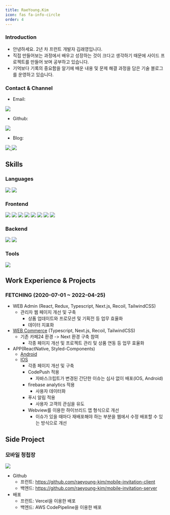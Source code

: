 ```yaml
---
title: RaeYoung.Kim
icon: fas fa-info-circle
order: 4
---
```

### Introduction
- 안녕하세요. 2년 차 프런트 개발자 김래영입니다.
- 직접 만들어보는 과정에서 배우고 성장하는 것이 크다고 생각하기 때문에 사이드 프로젝트를 만들어 보며 공부하고 있습니다.
- 기억보다 기록의 중요함을 알기에 배운 내용 및 문제 해결 과정을 담은 기술 블로그를 운영하고 있습니다.

### Contact & Channel
- Email: 
<a href="mailto:760kry@gmail.com" target="_blank">
  <img src="https://img.shields.io/badge/Gmail-EA4335?style=flat-square&logo=gmail&logoColor=white" />
</a>

- Github: 
<a href="https://github.com/raeyoung-kim" target="_blank">
  <img src="https://img.shields.io/badge/Github-181717?style=flat-square&logo=github&logoColor=white" />
</a>

- Blog: 
<a href="https://velog.io/@760kry" target="_blank">
  <img src="https://img.shields.io/badge/Velog-20C997?style=flat-square&logo=velog&logoColor=white" />
</a> 
<a href="https://raeyoung-kim.github.io/" target="_blank">
  <img src="https://img.shields.io/badge/GithubPages-222222?style=flat-square&logo=githubpages&logoColor=white" />
</a>

## Skills
### Languages
<span>
  <img src="https://img.shields.io/badge/Javascript-F7DF1E?style=flat-square&logo=javascript&logoColor=white" />
</span> 
<span>
  <img src="https://img.shields.io/badge/Typescript-3178C6?style=flat-square&logo=typescript&logoColor=white" />
</span>



### Frontend
<span>
  <img src="https://img.shields.io/badge/HTML5-E34F26?style=flat-square&logo=html5&logoColor=white" />
</span>
<span>
  <img src="https://img.shields.io/badge/CSS-1572B6?style=flat-square&logo=css3&logoColor=white" />
</span>

<span>
  <img src="https://img.shields.io/badge/React/ReactNative-61DAFB?style=flat-square&logo=react&logoColor=white" />
</span>
<span>
  <img src="https://img.shields.io/badge/NextJS-000000?style=flat-square&logo=next.js&logoColor=white" />
</span>

<span>
  <img src="https://img.shields.io/badge/Redux-764ABC?style=flat-square&logo=redux&logoColor=white" />
</span>
<span>
  <img src="https://img.shields.io/badge/Recoil-3577e5?style=flat-square&logo=recoiljs&logoColor=white" />
</span>

<span>
  <img src="https://img.shields.io/badge/StyledComponents-DB7093?style=flat-square&logo=StyledComponents&logoColor=white" />
</span>
<span>
  <img src="https://img.shields.io/badge/TailwindCSS-06B6D4?style=flat-square&logo=TailwindCSS&logoColor=white" />
</span>

### Backend
<span>
  <img src="https://img.shields.io/badge/Node-339933?style=flat-square&logo=node.js&logoColor=white" />
</span>
<span>
  <img src="https://img.shields.io/badge/MongoDB-47A248?style=flat-square&logo=MongoDB&logoColor=white" />
</span>

### Tools
<span>
  <img src="https://img.shields.io/badge/GIT-F05032?style=flat-square&logo=git&logoColor=white" />
</span>


## Work Experience & Projects
### FETCHING (2020-07-01 ~ 2022-04-25)
- WEB Admin (React, Redux, Typescript, Next.js, Recoil, TailwindCSS)
  - 관리자 웹 페이지 개선 및 구축
    - 상품 업데이트와 프로모션 및 기획전 등 업무 효율화
    - 데이터 지표화
- [WEB Commerce](https://fetching.co.kr) (Typescript, Next.js, Recoil, TailwindCSS)
  - 기존 카페24 환경 -> Next 환경 구축 참여
    - 각종 페이지 개선 및 프로젝트 관리 및 상품 연동 등 업무 효율화
- APP(ReactNative, Styled-Components) 
  - [Android](https://play.google.com/store/apps/details?id=com.fetching.fetching)
  - [IOS](https://apps.apple.com/us/app/%ED%8E%98%EC%B9%AD-fetching/id1478528206)
    - 각종 페이지 개선 및 구축
    - CodePush 적용
      - 자바스크립트가 변경된 간단한 이슈는 심사 없이 배포(IOS, Android)
    - firebase analytics 적용
      - 사용자 데이터화 
    - 푸시 알림 적용
      - 사용자 고객의 관심을 유도
    - Webview를 이용한 하이브리드 앱 형식으로 개선
      - 이슈가 있을 때마다 재배포해야 하는 부분을 웹에서 수정 배포할 수 있는 방식으로 개선

## Side Project
### 모바일 청첩장
<a href="https://www.mobileinvitation.site/" target="_blank"><img src="https://mobile-invitation.s3.ap-northeast-2.amazonaws.com/image/main_lg.png" /></a>
  - Github
    - 프런트: https://github.com/raeyoung-kim/mobile-invitation-client
    - 백엔드: https://github.com/raeyoung-kim/mobile-invitation-server
  - 배포
    - 프런트: Vercel을 이용한 배포
    - 백엔드: AWS CodePipeline을 이용한 배포
